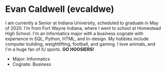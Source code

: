 # Evan Caldwell (evcaldwe)
I am currently a Senior at Indiana University, scheduled to graduate in May of 2020. I'm 
from Fort Wayne Indiana, where I went to school at Homestead High School. 
I'm an Informatics major with a business cognate with experience in SQL, Python, HTML, and 
In-design. My hobbies include computer building, weightlifting, football, 
and gaming. I love animals, and I'm a huge fan of IU sports. **GO HOOSIERS!**


- Major: Informatics
- Cognate: Business

